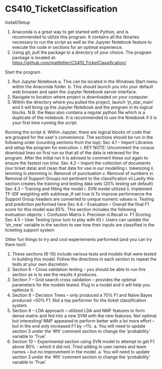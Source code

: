 # CS410_TicketClassification
Install/Setup
1. Anaconda is a great way to get started with Python, and is recommended to utilize this program.  It contains all the libraries necessary to run the script as well as the Jupyter Notebook feature to execute the code in sections for an optimal experience.
2. Using git, pull the package to a directory of your choice.  The program package is located at:  https://github.com/mattbitter/CS410_TicketClassification/

Start the program
1. Run Jupyter Notebook
	a.  This can be located in the Windows Start menu within the Anaconda folder.
	b.  This should launch you into your default web browser and open the Jupyter Notebook server interface.
2. Navigate to location where project is downloaded on your computer.
3. Within the directory where you pulled the project, launch ‘jn_star_main’ and it will bring up the Jupyter Notebook and the program in its logical blocks.
N.B. the Repo also contains a regular python file which is a duplicate of the notebook. It is recommended to use the Notebook if it is your first time running the script.

Running the script
4. Within Jupyter, there are logical blocks of code that are grouped for the user's convenience.  The sections should be run in the following order (counting sections from the top):
	Sec 4.1 – Import Libraries and setup the program for execution.
		i.	KEY NOTE:  Uncomment the corpus download lines on first run so that all of the data is retrieved for the program.  After the initial run it is advised to comment these out again to ensure the fastest run time.
	Sec 4.2 – Import the collection of documents (our ticket data) and clean that data for use in our modelling
		i.  tokenizing
		ii. lemming
		iii.stemming
		iv. Removal of punctuation
		v.  Removal of numbers
		vi. Removal of Support Groups not pertinent to the classification
		vii.Lastly this section creates the training and testing data sets (20% testing set default)
	Sec 4.3 – Training and fitting the model
		i.  SVN model utilized
		ii. Implement TF-IDF weighting with sublinear_tf set true 
		iii.To improve performance the Support Group headers are converted to unique numeric values 
		iv. Testing and prediction performed here
	Sec 4.4 – Evaluation – Overall the final F1 score for this model was 85%.  This section includes the following eveluation objects:
		i.  Confusion Matrix
		ii. Precision
		iii.Recall
		iv. F1 Scoring
	Sec 4.5 – User Testing (your turn to play with it!)
		i.	Users can update the ‘str_new’ variable in the section to see how their inputs are classified in the ticketing support system

Other fun things to try and cool experiements performed (and you can try them too!):
1.	These sections (6-10) include various tests and models that were tested in building this model.  Follow the directions in each section to repeat the tests at your own discretion. 
2.	Section 6 – Cross validation testing - you should be able to run this section as is to see the results it produces.
3.	Section 7 – Grid search cross validation – provides the optimal parameters for the models tested.  Plug in a model and it will help you optimize it.
4.	Section 8 – Decision Trees – only produced a 70% F1 and Naïve Bayes produced ~50% F1.  Not a top performer for the ticket classification system.
5.	Section 9 – LDA approach – utilized LDA and NMF features to form dense matrix and fed into a new SVM with the new features.  Not optimal but interesting!  NMF appeared to perform better with a lot more effort – but in the end only increased F1 by ~1%.
	a.	You will need to update section 3 under the ‘#fit’ comment section to change the ‘probability’ variable to ‘True’.
6.	Section 10 – Experimental section using SVN model to attempt to get F1 above 90% - which it did not.  Tried adding in user names and team names – but no improvement in the model.
	a.	You will need to update section 3 under the ‘#fit’ comment section to change the ‘probability’ variable to ‘True’.
